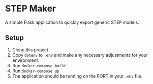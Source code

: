 # STEP Maker

A simple Flask application to quickly export generic STEP models.

## Setup

1. Clone this project.
1. Copy `dotenv` to `.env` and make any necessary adjustments for your
environment.
1. Run `docker-compose build`
1. Run `docker-compose up`
1. The application should be running on the PORT in your `.env` file.
